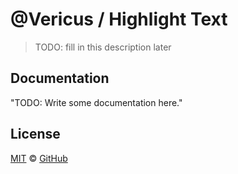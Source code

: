 # @Vericus / Highlight Text

> TODO: fill in this description later

## Documentation

<!-- %docs
title: Highlight Text
-->

"TODO: Write some documentation here."

<!-- %enddocs -->

## License

[MIT](./LICENSE.txt) &copy; [GitHub](https://github.com/)
